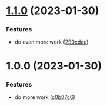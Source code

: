 # [1.1.0](https://github.com/hexsorcerer/example-github-actions-nuget/compare/v1.0.0...v1.1.0) (2023-01-30)


### Features

* do even more work ([290cdec](https://github.com/hexsorcerer/example-github-actions-nuget/commit/290cdec28f9261634344b27e61fa58625987c09b))

# 1.0.0 (2023-01-30)


### Features

* do more work ([c0b87c6](https://github.com/hexsorcerer/example-github-actions-nuget/commit/c0b87c6bd1aa92bd516a9f59049c08b6de69c0d1))
